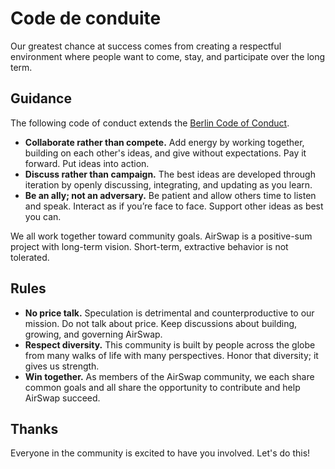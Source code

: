 # Code de conduite

Our greatest chance at success comes from creating a respectful environment where people want to come, stay, and participate over the long term.

## Guidance

The following code of conduct extends the [Berlin Code of Conduct](https://berlincodeofconduct.org/).

* **Collaborate rather than compete.** Add energy by working together, building on each other's ideas, and give without expectations. Pay it forward. Put ideas into action.
* **Discuss rather than campaign.** The best ideas are developed through iteration by openly discussing, integrating, and updating as you learn.
* **Be an ally; not an adversary.** Be patient and allow others time to listen and speak. Interact as if you’re face to face. Support other ideas as best you can.

We all work together toward community goals. AirSwap is a positive-sum project with long-term vision. Short-term, extractive behavior is not tolerated.

## Rules

* **No price talk.** Speculation is detrimental and counterproductive to our mission. Do not talk about price. Keep discussions about building, growing, and governing AirSwap.
* **Respect diversity.** This community is built by people across the globe from many walks of life with many perspectives. Honor that diversity; it gives us strength.
* **Win together.** As members of the AirSwap community, we each share common goals and all share the opportunity to contribute and help AirSwap succeed.

## Thanks

Everyone in the community is excited to have you involved. Let's do this!

